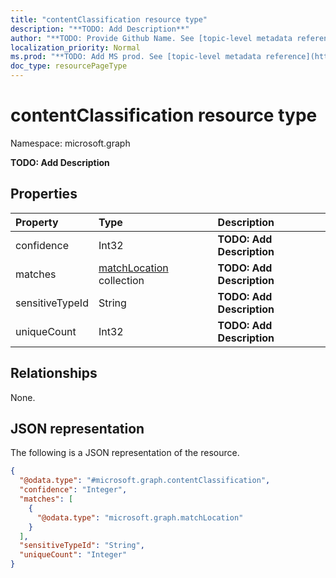 ```yaml
---
title: "contentClassification resource type"
description: "**TODO: Add Description**"
author: "**TODO: Provide Github Name. See [topic-level metadata reference](https://msgo.azurewebsites.net/add/document/guidelines/metadata.html#topic-level-metadata)**"
localization_priority: Normal
ms.prod: "**TODO: Add MS prod. See [topic-level metadata reference](https://msgo.azurewebsites.net/add/document/guidelines/metadata.html#topic-level-metadata)**"
doc_type: resourcePageType
---
```


# contentClassification resource type

Namespace: microsoft.graph



**TODO: Add Description**

## Properties
|Property|Type|Description|
|:---|:---|:---|
|confidence|Int32|**TODO: Add Description**|
|matches|[matchLocation](../resources/matchlocation.md) collection|**TODO: Add Description**|
|sensitiveTypeId|String|**TODO: Add Description**|
|uniqueCount|Int32|**TODO: Add Description**|

## Relationships
None.

## JSON representation
The following is a JSON representation of the resource.
<!-- {
  "blockType": "resource",
  "@odata.type": "microsoft.graph.contentClassification"
}
-->
``` json
{
  "@odata.type": "#microsoft.graph.contentClassification",
  "confidence": "Integer",
  "matches": [
    {
      "@odata.type": "microsoft.graph.matchLocation"
    }
  ],
  "sensitiveTypeId": "String",
  "uniqueCount": "Integer"
}
```

